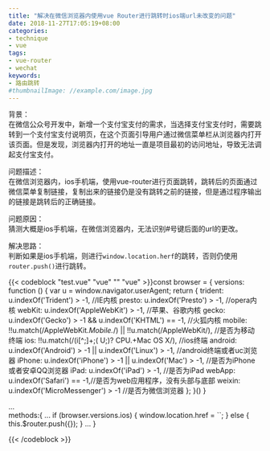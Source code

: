 ```yaml
---
title: "解决在微信浏览器内使用vue Router进行跳转时ios端url未改变的问题"
date: 2018-11-27T17:05:19+08:00
categories:
- technique
- vue
tags:
- vue-router
- wechat
keywords:
- 路由跳转
#thumbnailImage: //example.com/image.jpg
---
```


<!--more-->
背景：  
在微信公众号开发中，新增一个支付宝支付的需求，当选择支付宝支付时，需要跳转到一个支付宝支付说明页，在这个页面引导用户通过微信菜单栏从浏览器内打开该页面。但是发现，浏览器内打开的地址一直是项目最初的访问地址，导致无法调起支付宝支付。

问题描述：  
在微信浏览器内，ios手机端，使用vue-router进行页面跳转，跳转后的页面通过微信菜单复制链接，复制出来的链接仍是没有跳转之前的链接，但是通过程序输出的链接是跳转后的正确链接。  

问题原因：  
猜测大概是ios手机端，在微信浏览器内，无法识别#号键后面的url的更改。  

解决思路：  
判断如果是ios手机端，则进行`window.location.herf`的跳转，否则仍使用`router.push()`进行跳转。  

{{< codeblock "test.vue" "vue" "" "vue" >}}const browser = {
    versions: function () {
        var u = window.navigator.userAgent;
        return {
            trident: u.indexOf('Trident') > -1, //IE内核
            presto: u.indexOf('Presto') > -1, //opera内核
            webKit: u.indexOf('AppleWebKit') > -1, //苹果、谷歌内核
            gecko: u.indexOf('Gecko') > -1 && u.indexOf('KHTML') == -1, //火狐内核
            mobile: !!u.match(/AppleWebKit.*Mobile.*/) || !!u.match(/AppleWebKit/), //是否为移动终端
            ios: !!u.match(/\(i[^;]+;( U;)? CPU.+Mac OS X/), //ios终端
            android: u.indexOf('Android') > -1 || u.indexOf('Linux') > -1, //android终端或者uc浏览器
            iPhone: u.indexOf('iPhone') > -1 || u.indexOf('Mac') > -1, //是否为iPhone或者安卓QQ浏览器
            iPad: u.indexOf('iPad') > -1, //是否为iPad
            webApp: u.indexOf('Safari') == -1,//是否为web应用程序，没有头部与底部
            weixin: u.indexOf('MicroMessenger') > -1 //是否为微信浏览器
        };
    }()
}

...  
methods:{
    ...
    if (browser.versions.ios) {
        window.location.href = ``;
        } else {
        this.$router.push({});
        }
    ...
}

{{< /codeblock >}}